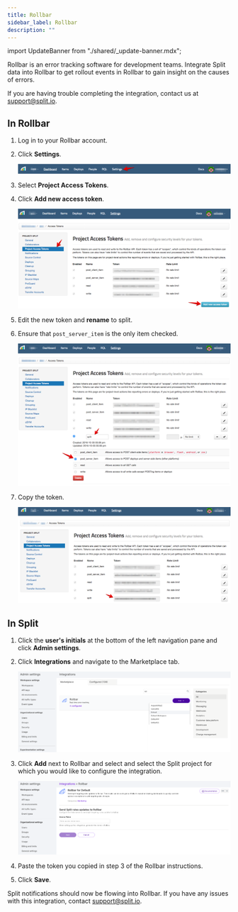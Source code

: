```yaml
---
title: Rollbar
sidebar_label: Rollbar
description: ""
---
```


<p>
  <button hidden style={{borderRadius:'8px', border:'1px', fontFamily:'Courier New', fontWeight:'800', textAlign:'left'}}> help.split.io link: https://help.split.io/hc/en-us/articles/360020700732-Rollbar </button>
</p>

import UpdateBanner from "./shared/_update-banner.mdx";

 <UpdateBanner integration={frontMatter.title} />

Rollbar is an error tracking software for development teams. Integrate Split data into Rollbar to get rollout events in Rollbar to gain insight on the causes of errors. 

If you are having trouble completing the integration, contact us at [support@split.io](mailto:support@split.io).

## In Rollbar
 
1. Log in to your Rollbar account.
2. Click **Settings**.

   ![](./static/rollbar-settings.png)

3. Select **Project Access Tokens**.
4. Click **Add new access token**.

   ![](./static/rollbar-tokens.png)

5. Edit the new token and **rename** to split.
6. Ensure that `post_server_item` is the only item checked. 

   ![](./static/rollbar-tokens-rename.png)

7. Copy the token. 

   ![](./static/rollbar-tokens-copy.png)

## In Split

1. Click the **user's initials** at the bottom of the left navigation pane and click **Admin settings**.
2. Click **Integrations** and navigate to the Marketplace tab.

   ![](./static/rollbar-splitadmin.png)

3. Click **Add** next to Rollbar and select and select the Split project for which you would like to configure the integration.

   ![](./static/rollbar-integration.png)

4. Paste the token you copied in step 3 of the Rollbar instructions.
5. Click **Save**.

Split notifications should now be flowing into Rollbar. If you have any issues with this integration, contact [support@split.io](mailto:support@split.io).
